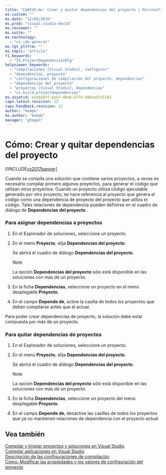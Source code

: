 ```yaml
---
title: "C&#243;mo: Crear y quitar dependencias del proyecto | Microsoft Docs"
ms.custom: ""
ms.date: "12/05/2016"
ms.prod: "visual-studio-dev14"
ms.reviewer: ""
ms.suite: ""
ms.technology: 
  - "vs-ide-general"
ms.tgt_pltfrm: ""
ms.topic: "article"
f1_keywords: 
  - "VS.ProjectDependenciesDlg"
helpviewer_keywords: 
  - "compilaciones [Visual Studio], configurar"
  - "dependencias, proyecto"
  - "configuraciones de compilación del proyecto, dependencias"
  - "dependencias del proyecto"
  - "proyectos [Visual Studio], dependencias"
  - "vs.build.projectdependencies"
ms.assetid: e2a0a8ff-dae7-40a8-b774-b88aa5235183
caps.latest.revision: 12
caps.handback.revision: 12
author: "kempb"
ms.author: "kempb"
manager: "ghogen"
---
```

# C&#243;mo: Crear y quitar dependencias del proyecto
[!INCLUDE[vs2017banner](../code-quality/includes/vs2017banner.md)]

Cuando se compila una solución que contiene varios proyectos, a veces es necesario compilar primero algunos proyectos, para generar el código que utilizan otros proyectos.  Cuando un proyecto utiliza código ejecutable generado por otro proyecto, se hace referencia al proyecto que genera el código como una dependencia de proyecto del proyecto que utiliza el código.  Tales relaciones de dependencia pueden definirse en el cuadro de diálogo de **Dependencias del proyecto** .  
  
### Para asignar dependencias a proyectos  
  
1.  En el Explorador de soluciones, seleccione un proyecto.  
  
2.  En el menú **Proyecto**, elija **Dependencias del proyecto**.  
  
     Se abrirá el cuadro de diálogo **Dependencias del proyecto**.  
  
    > [!NOTE]
    >  La opción **Dependencias del proyecto** sólo está disponible en las soluciones con más de un proyecto.  
  
3.  En la ficha **Dependencias**, seleccione un proyecto en el menú desplegable **Proyecto**.  
  
4.  En el campo **Depende de**, active la casilla de todos los proyectos que deben compilarse antes que el actual.  
  
 Para poder crear dependencias de proyecto, la solución debe estar compuesta por más de un proyecto.  
  
### Para quitar dependencias de proyectos  
  
1.  En el Explorador de soluciones, seleccione un proyecto.  
  
2.  En el menú **Proyecto**, elija **Dependencias del proyecto**.  
  
     Se abrirá el cuadro de diálogo **Dependencias del proyecto**.  
  
    > [!NOTE]
    >  La opción **Dependencias del proyecto** sólo está disponible en las soluciones con más de un proyecto.  
  
3.  En la ficha **Dependencias**, seleccione un proyecto del menú desplegable **Proyecto**.  
  
4.  En el campo **Depende de**, desactive las casillas de todos los proyectos que ya no mantienen relaciones de dependencia con el proyecto actual.  
  
## Vea también  
 [Compilar y limpiar proyectos y soluciones en Visual Studio](../ide/building-and-cleaning-projects-and-solutions-in-visual-studio.md)   
 [Compilar aplicaciones en Visual Studio](../ide/compiling-and-building-in-visual-studio.md)   
 [Descripción de las configuraciones de compilación](../ide/understanding-build-configurations.md)   
 [Cómo: Modificar las propiedades y los valores de configuración del proyecto](http://msdn.microsoft.com/es-es/e7184bc5-2f2b-4b4f-aa9a-3ecfcbc48b67)